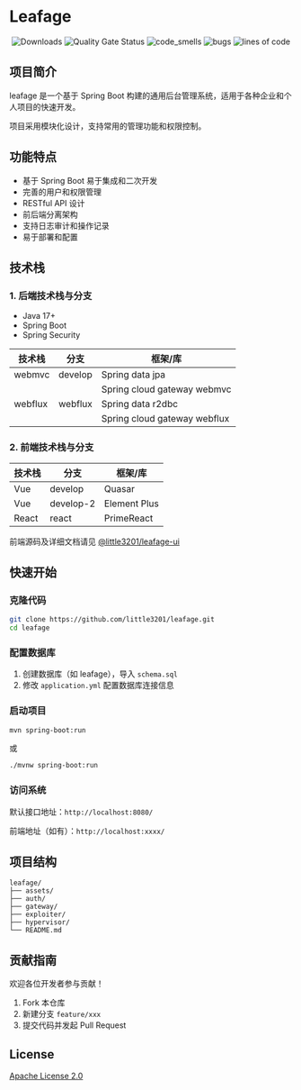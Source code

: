 # Leafage

<p align="center">
 <img src="https://img.shields.io/badge/Spring%20Boot-3.5.0-green.svg" alt="Downloads">
 <img src="https://sonarcloud.io/api/project_badges/measure?project=little3201_leafage&metric=alert_status" alt="Quality Gate Status">
 <img src="https://sonarcloud.io/api/project_badges/measure?project=little3201_leafage&metric=code_smells" alt="code_smells">
 <img src="https://sonarcloud.io/api/project_badges/measure?project=little3201_leafage&metric=bugs" alt="bugs">
 <img src="https://sonarcloud.io/api/project_badges/measure?project=little3201_leafage&metric=ncloc" alt="lines of code"/>
</p>

## 项目简介

leafage 是一个基于 Spring Boot 构建的通用后台管理系统，适用于各种企业和个人项目的快速开发。

项目采用模块化设计，支持常用的管理功能和权限控制。

## 功能特点

- 基于 Spring Boot 易于集成和二次开发
- 完善的用户和权限管理
- RESTful API 设计
- 前后端分离架构
- 支持日志审计和操作记录
- 易于部署和配置

## 技术栈

### 1. 后端技术栈与分支

- Java 17+
- Spring Boot
- Spring Security

| 技术栈  | 分支    | 框架/库                      |
| ------- | ------- | ---------------------------- |
| webmvc  | develop | Spring data jpa              |
|         |         | Spring cloud gateway webmvc  |
| webflux | webflux | Spring data r2dbc            |
|         |         | Spring cloud gateway webflux |

### 2. 前端技术栈与分支

| 技术栈 | 分支      | 框架/库      |
| ------ | --------- | ------------ |
| Vue    | develop   | Quasar       |
| Vue    | develop-2 | Element Plus |
| React  | react     | PrimeReact   |

前端源码及详细文档请见 [@little3201/leafage-ui](https://github.com/little3201/leafage-ui)

## 快速开始

### 克隆代码

```bash
git clone https://github.com/little3201/leafage.git
cd leafage
```

### 配置数据库

1. 创建数据库（如 leafage），导入 `schema.sql`
2. 修改 `application.yml` 配置数据库连接信息

### 启动项目

```bash
mvn spring-boot:run
```

或

```bash
./mvnw spring-boot:run
```

### 访问系统

默认接口地址：`http://localhost:8080/`

前端地址（如有）：`http://localhost:xxxx/`

## 项目结构

```
leafage/
├── assets/
├── auth/
├── gateway/
├── exploiter/
├── hypervisor/
└── README.md
```

## 贡献指南

欢迎各位开发者参与贡献！

1. Fork 本仓库
2. 新建分支 `feature/xxx`
3. 提交代码并发起 Pull Request

## License

[Apache License 2.0](LICENSE)
